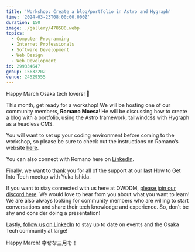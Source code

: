 ```yaml
---
title: 'Workshop: Create a blog/portfolio in Astro and Hygraph'
time: '2024-03-23T08:00:00.000Z'
duration: 150
image: ./gallery/478580.webp
topics:
  - Computer Programming
  - Internet Professionals
  - Software Development
  - Web Design
  - Web Development
id: 299334647
group: 15632202
venue: 24529555
---
```


Happy March Osaka tech lovers! 👾

This month, get ready for a workshop! We will be hosting one of our community members, **Romano Moesa**! He will be discussing how to create a blog with a portfolio, using the Astro framework, tailwindcss with Hygraph as a headless CMS.

You will want to set up your coding environment before coming to the workshop, so please be sure to check out the instructions on Romano’s website [here](https://owddm-workshop.netlify.app/).

You can also connect with Romano here on [LinkedIn](https://www.linkedin.com/in/romanomoesa/).

Finally, we want to thank you for all of the support at our last How to Get Into Tech meetup with Yuka Ishida.

If you want to stay connected with us here at OWDDM, [please join our discord here](https://discord.gg/HNHjCa5tGB). We would love to hear from you about what you want to learn! We are also always looking for community members who are willing to start conversations and share their tech knowledge and experience. So, don’t be shy and consider doing a presentation!

Lastly, [follow us on LinkedIn](https://www.linkedin.com/company/99021771/admin/feed/posts/) to stay up to date on events and the Osaka Tech community at large!

Happy March!
幸せな三月を！
